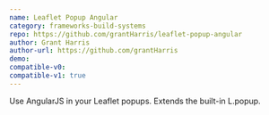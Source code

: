 ```yaml
---
name: Leaflet Popup Angular
category: frameworks-build-systems
repo: https://github.com/grantHarris/leaflet-popup-angular
author: Grant Harris
author-url: https://github.com/grantHarris
demo: 
compatible-v0:
compatible-v1: true
---
```


Use AngularJS in your Leaflet popups. Extends the built-in L.popup.
